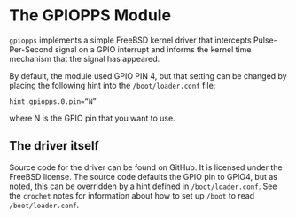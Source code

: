 # The GPIOPPS Module

`gpiopps` implements a simple FreeBSD kernel driver that intercepts Pulse-Per-Second signal on a GPIO interrupt and informs the kernel time mechanism that the signal has appeared.

By default, the module used GPIO PIN 4, but that setting can be changed by placing the following hint into the `/boot/loader.conf` file:

```
hint.gpiopps.0.pin=“N”
```

where N is the GPIO pin that you want to use.

## The driver itself

Source code for the driver can be found on GitHub. It is licensed under the FreeBSD license. The source code defaults the GPIO pin to GPIO4, but as noted, this can be overridden by a hint defined in `/boot/loader.conf`. See the `crochet` notes for information about how to set up `/boot` to read `/boot/loader.conf`.

